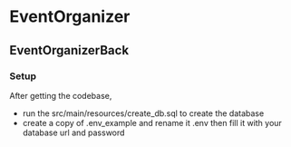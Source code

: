 # EventOrganizer

## EventOrganizerBack

### Setup
After getting the codebase,
- run the src/main/resources/create_db.sql to create the database
- create a copy of .env_example and rename it .env then fill it with your database url and password
